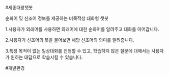 #세종대왕챗봇

순화어 및 신조어 정보를 제공하는 비목적성 대화형 챗봇

1.사용자가 외래어를 사용하면 외래어에 대한 순화어를 알려주고 대화를 이어갑니다.

2.사용자가 신조어의 뜻을 물어보면 해당 신조어의 의미를 알려줍니다.

3.특정 목적이 없는 일상대화를 진행할 수 있고, 학습하지 않은 질문에 대해서는 사용자가 원하는 대답으로 학습시킬 수 있습니다.

#개발환경

